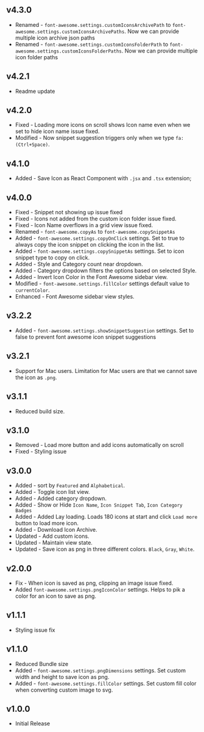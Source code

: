 ## v4.3.0

 - Renamed - `font-awesome.settings.customIconsArchivePath` to `font-awesome.settings.customIconsArchivePaths`. Now we can provide multiple icon archive json paths 
 - Renamed - `font-awesome.settings.customIconsFolderPath` to `font-awesome.settings.customIconsFolderPaths`. Now we can provide multiple icon folder paths 

## v4.2.1

- Readme update

## v4.2.0

- Fixed - Loading more icons on scroll shows Icon name even when we set to hide icon name issue fixed.
- Modified - Now snippet suggestion triggers only when we type `fa:(Ctrl+Space)`.

## v4.1.0

- Added - Save Icon as React Component with `.jsx` and `.tsx` extension;

## v4.0.0

- Fixed - Snippet not showing up issue fixed
- Fixed - Icons not added from the custom icon folder issue fixed.
- Fixed - Icon Name overflows in a grid view issue fixed.
- Renamed - `font-awesome.copyAs` to `font-awesome.copySnippetAs`
- Added - `font-awesome.settings.copyOnClick` settings. Set to true to always copy the icon snippet on clicking the icon in the list.
- Added - `font-awesome.settings.copySnippetAs` settings. Set to icon snippet type to copy on click.
- Added - Style and Category count near dropdown.
- Added - Category dropdown filters the options based on selected Style.
- Added - Invert Icon Color in the Font Awesome sidebar view.
- Modified - `font-awesome.settings.fillColor` settings default value to `currentColor`.
- Enhanced - Font Awesome sidebar view styles.

## v3.2.2

- Added - `font-awesome.settings.showSnippetSuggestion` settings. Set to false to prevent font awesome icon snippet suggestions

## v3.2.1

- Support for Mac users. Limitation for Mac users are that we cannot save the icon as `.png`.

## v3.1.1

- Reduced build size.

## v3.1.0

- Removed - Load more button and add icons automatically on scroll
- Fixed - Styling issue

## v3.0.0

- Added - sort by `Featured` and `Alphabetical`.
- Added - Toggle icon list view.
- Added - Added category dropdown.
- Added - Show or Hide `Icon Name`, `Icon Snippet Tab`, `Icon Category Badges`
- Added - Added Lay loading. Loads 180 icons at start and click `Load more` button to load more icon.
- Added - Download Icon Archive.
- Updated - Add custom icons.
- Updated - Maintain view state.
- Updated - Save icon as png in three different colors. `Black`, `Gray`, `White`.

## v2.0.0

- Fix - When icon is saved as png, clipping an image issue fixed.
- Added `font-awesome.settings.pngIconColor` settings. Helps to pik a color for an icon to save as png.

## v1.1.1

- Styling issue fix

## v1.1.0

- Reduced Bundle size
- Added - `font-awesome.settings.pngDimensions` settings. Set custom width and height to save icon as png.
- Added - `font-awesome.settings.fillColor` settings. Set custom fill color when converting custom image to svg.

## v1.0.0

- Initial Release
